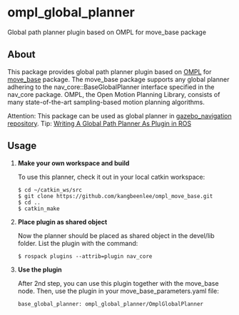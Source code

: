 ompl_global_planner
==============

Global path planner plugin based on OMPL for move_base package

About
-----

This package provides global path planner plugin based on [OMPL](https://ompl.kavrakilab.org/) for [move_base](http://wiki.ros.org/move_base) package.
The move_base package supports any global planner adhering to the nav_core::BaseGlobalPlanner interface specified in the nav_core package.
OMPL, the Open Motion Planning Library, consists of many state-of-the-art sampling-based motion planning algorithms.

Attention: This package can be used as global planner in [gazebo_navigation repository](https://github.com/kangbeenlee/gazebo_navigation.git).
Tip: [Writing A Global Path Planner As Plugin in ROS](http://wiki.ros.org/navigation/Tutorials/Writing%20A%20Global%20Path%20Planner%20As%20Plugin%20in%20ROS)

Usage
-----

1. **Make your own workspace and build**

    To use this planner, check it out in your local catkin workspace:
    ```
    $ cd ~/catkin_ws/src
    $ git clone https://github.com/kangbeenlee/ompl_move_base.git
    $ cd ..
    $ catkin_make
    ```

2. **Place plugin as shared object**
    
    Now the planner should be placed as shared object in the devel/lib folder.
    List the plugin with the command:
    ```
    $ rospack plugins --attrib=plugin nav_core
    ```

3. **Use the plugin**
    
    After 2nd step, you can use this plugin together with the move_base node.
    Then, use the plugin in your move_base_parameters.yaml file:
    ```
    base_global_planner: ompl_global_planner/OmplGlobalPlanner
    ```
